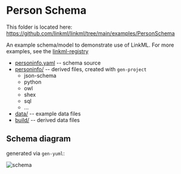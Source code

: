 # Person Schema

This folder is located here: https://github.com/linkml/linkml/tree/main/examples/PersonSchema

An example schema/model to demonstrate use of LinkML. For more examples, see the [linkml-registry](https://linkml.io/linkml-registry/registry/)

 * [personinfo.yaml](personinfo.yaml) -- schema source
 * [personinfo/](personinfo) -- derived files, created with `gen-project`
     * json-schema
     * python
     * owl
     * shex
     * sql
     * ...
 * [data/](data) -- example data files
 * [build/](build) -- derived data files

## Schema diagram

generated via `gen-yuml`:

![schema](personinfo.png)

